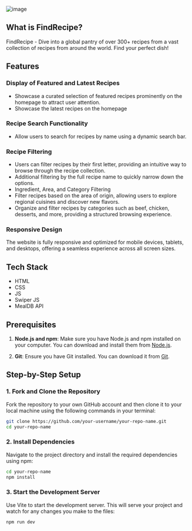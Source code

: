 


![image](https://github.com/jfmartinz/FindRecipe/assets/129386460/8fe2c8ac-6692-4fdb-b323-923507e0c3d4)

## What is FindRecipe?
FindRecipe - Dive into a global pantry of over 300+ recipes from a vast collection of recipes from around the world. Find your perfect dish!

## Features
### Display of Featured and Latest Recipes
- Showcase a curated selection of featured recipes prominently on the homepage to attract user attention.
- Showcase the latest recipes on the homepage

### Recipe Search Functionality
- Allow users to search for recipes by name using a dynamic search bar.

### Recipe Filtering
- Users can filter recipes by their first letter, providing an intuitive way to browse through the recipe collection.
- Additional filtering by the full recipe name to quickly narrow down the options.
- Ingredient, Area, and Category Filtering
- Filter recipes based on the area of origin, allowing users to explore regional cuisines and discover new flavors.
- Organize and filter recipes by categories such as beef, chicken, desserts, and more, providing a structured browsing experience.

### Responsive Design
The website is fully responsive and optimized for mobile devices, tablets, and desktops, offering a seamless experience across all screen sizes.

## Tech Stack
- HTML
- CSS
- JS
- Swiper JS
- MealDB API 



## Prerequisites

1. **Node.js and npm**: Make sure you have Node.js and npm installed on your computer. You can download and install them from [Node.js](https://nodejs.org/).

2. **Git**: Ensure you have Git installed. You can download it from [Git](https://git-scm.com/).

## Step-by-Step Setup

### 1. Fork and Clone the Repository

Fork the repository to your own GitHub account and then clone it to your local machine using the following commands in your terminal:

```sh
git clone https://github.com/your-username/your-repo-name.git
cd your-repo-name
```

### 2. Install Dependencies
Navigate to the project directory and install the required dependencies using npm:

```sh
cd your-repo-name
npm install
```

### 3. Start the Development Server
Use Vite to start the development server. This will serve your project and watch for any changes you make to the files:

```sh
npm run dev
```


